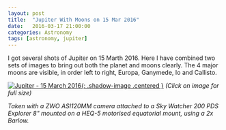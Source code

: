 ```yaml
---
layout: post
title:  "Jupiter With Moons on 15 Mar 2016"
date:   2016-03-17 21:00:00
categories: Astronomy
tags: [astronomy, jupiter]
---
```


I got several shots of Jupiter on 15 Marth 2016. Here I have combined two sets of images to bring out both the planet and moons clearly. The 4 major moons are visible, in order left to right, Europa, Ganymede, Io and Callisto.

[![Jupiter - 15 March 2016](/assets/images/blog/astronomy/jupiter-colour-2016-03-15-small.png){: .shadow-image .centered }](/assets/blog/images/astronomy/jupiter-2016-03-15.png)
_(Click on image for full size)_

_Taken with a ZWO ASI120MM camera attached to a Sky Watcher 200 PDS Explorer 8" mounted on a HEQ-5 motorised equatorial mount, using a 2x Barlow._
